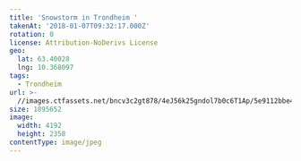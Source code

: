 ```yaml
---
title: 'Snowstorm in Trondheim '
takenAt: '2018-01-07T09:32:17.000Z'
rotation: 0
license: Attribution-NoDerivs License
geo:
  lat: 63.40028
  lng: 10.368097
tags:
  - Trondheim
url: >-
  //images.ctfassets.net/bncv3c2gt878/4eJ56k25gndol7b0c6T1Ap/5e9112bbe4bc95e47fe3f27a8a036bfd/snowstorm-in-trondheim_25685275208_o
size: 1895652
image:
  width: 4192
  height: 2358
contentType: image/jpeg
---
```


